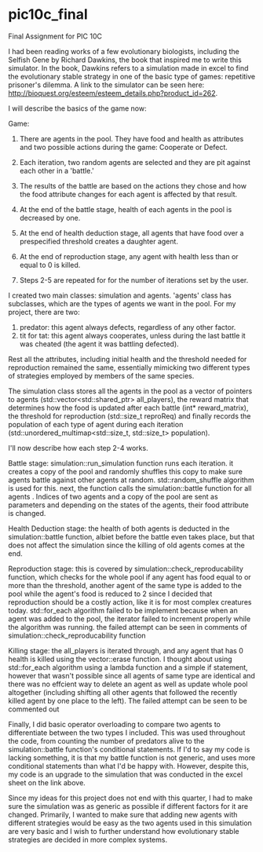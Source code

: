 # pic10c_final
Final Assignment for PIC 10C

I had been reading works of a few evolutionary biologists, including the Selfish Gene by Richard Dawkins, the book that inspired me to write this simulator. In the book, Dawkins refers to a simulation made in excel to find the evolutionary stable strategy in one of the basic type of games: repetitive prisoner's dilemma. A link to the simulator can be seen here: http://bioquest.org/esteem/esteem_details.php?product_id=262.

I will describe the basics of the game now:

Game:
1. There are agents in the pool. They have food and health as attributes and two possible actions during the game: Cooperate or Defect.

2. Each iteration, two random agents are selected and they are pit against each other in a 'battle.'

3. The results of the battle are based on the actions they chose and how the food attribute changes for each agent is affected by that result.

4. At the end of the battle stage, health of each agents in the pool is decreased by one.

3. At the end of health deduction stage, all agents that have food over a prespecified threshold creates a daughter agent.

4. At the end of reproduction stage, any agent with health less than or equal to 0 is killed.

5. Steps 2-5 are repeated for for the number of iterations set by the user.

I created two main classes: simulation and agents. 'agents' class has subclasses, which are the types of agents we want in the pool. For my project, there are two:
1. predator: this agent always defects, regardless of any other factor.
2. tit for tat: this agent always cooperates, unless during the last battle it was cheated (the agent it was battling defected).

Rest all the attributes, including initial health and the threshold needed for reproduction remained the same, essentially mimicking two different types of strategies employed by members of the same species.

The simulation class stores all the agents in the pool as a vector of pointers to agents (std::vector<std::shared_ptr<Agents>> all_players), the reward matrix that determines how the food is updated after each battle (int* reward_matrix), the threshold for reproduction (std::size_t reproReq) and finally records the population of each type of agent during each iteration (std::unordered_multimap<std::size_t, std::size_t> population).

I'll now describe how each step 2-4 works.


Battle stage: simulation::run_simulation function runs each iteration. it creates a copy of the pool and randomly shuffles this copy to make sure agents battle against other agents at random. std::random_shuffle algorithm is used for this. next, the function calls the simulation::battle function for all agents . Indices of two agents and a copy of the pool are sent as parameters and depending on the states of the agents, their food attribute is changed.

Health Deduction stage: the health of both agents is deducted in the simulation::battle function, albiet before the battle even takes place, but that does not affect the simulation since the killing of old agents comes at the end.

Reproduction stage: this is covered by simulation::check_reproducability function, which checks for the whole pool if any agent has food equal to or more than the threshold, another agent of the same type is added to the pool while the agent's food is reduced to 2 since I decided that reproduction should be a costly action, like it is for most complex creatures today. std::for_each algorithm failed to be implement because when an agent was added to the pool, the iterator failed to increment properly while the algorithm was running. the failed attempt can be seen in comments of simulation::check_reproducability function

Killing stage: the all_players is iterated through, and any agent that has 0 health is killed using the vector::erase function. I thought about using std::for_each algorithm using a lambda function and a simple if statement, however that wasn't possible since all agents of same type are identical and there was no effcient way to delete an agent as well as update whole pool altogether (including shifting all other agents that followed the recently killed agent by one place to the left). The failed attempt can be seen to be commented out

Finally, I did basic operator overloading to compare two agents to differentiate between the two types I included. This was used throughout the code, from counting the number of predators alive to the simulation::battle function's conditional statements. If I'd to say my code is lacking something, it is that my battle function is not generic, and uses more conditional statements than what I'd be happy with. However, despite this, my code is an upgrade to the simulation that was conducted in the excel sheet on the link above.

Since my ideas for this project does not end with this quarter, I had to make sure the simulation was as generic as possible if different factors for it are changed. Primarily, I wanted to make sure that adding new agents with different strategies would be easy as the two agents used in this simulation are very basic and I wish to further understand how evolutionary stable strategies are decided in more complex systems.
